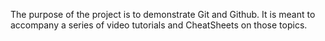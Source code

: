 The purpose of the project is to demonstrate Git and Github. It is meant to accompany a series of video tutorials and CheatSheets on those topics.
